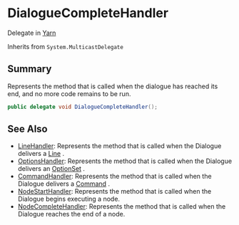 # DialogueCompleteHandler

Delegate in [Yarn](yarn.md)

Inherits from `System.MulticastDelegate`

## Summary

Represents the method that is called when the dialogue has reached its\
end, and no more code remains to be run.

```csharp
public delegate void DialogueCompleteHandler();
```

## See Also

* [LineHandler](yarn.linehandler.md): Represents the method that is called when the Dialogue delivers a [Line](yarn.line.md) .
* [OptionsHandler](yarn.optionshandler.md): Represents the method that is called when the Dialogue delivers an [OptionSet](yarn.optionset.md) .
* [CommandHandler](yarn.commandhandler.md): Represents the method that is called when the Dialogue delivers a [Command](yarn.command.md) .
* [NodeStartHandler](yarn.nodestarthandler.md): Represents the method that is called when the Dialogue begins executing a node.
* [NodeCompleteHandler](yarn.nodecompletehandler.md): Represents the method that is called when the Dialogue reaches the end of a node.
